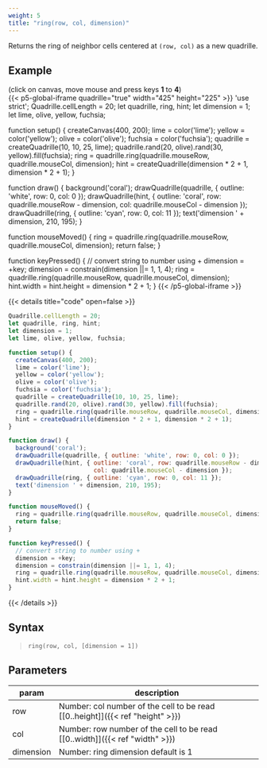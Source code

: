 ```yaml
---
weight: 5
title: "ring(row, col, dimension)"
---
```


Returns the ring of neighbor cells centered at `(row, col)` as a new quadrille.

## Example

(click on canvas, move mouse and press keys **1** to **4**)\
{{< p5-global-iframe quadrille="true" width="425" height="225" >}}
'use strict';
Quadrille.cellLength = 20;
let quadrille, ring, hint;
let dimension = 1;
let lime, olive, yellow, fuchsia;

function setup() {
  createCanvas(400, 200);
  lime = color('lime');
  yellow = color('yellow');
  olive = color('olive');
  fuchsia = color('fuchsia');
  quadrille = createQuadrille(10, 10, 25, lime);
  quadrille.rand(20, olive).rand(30, yellow).fill(fuchsia);
  ring = quadrille.ring(quadrille.mouseRow, quadrille.mouseCol, dimension);
  hint = createQuadrille(dimension * 2 + 1, dimension * 2 + 1);
}

function draw() {
  background('coral');
  drawQuadrille(quadrille, { outline: 'white', row: 0, col: 0 });
  drawQuadrille(hint, { outline: 'coral', row: quadrille.mouseRow - dimension,
                        col: quadrille.mouseCol - dimension });
  drawQuadrille(ring, { outline: 'cyan', row: 0, col: 11 });
  text('dimension ' + dimension, 210, 195);
}

function mouseMoved() {
  ring = quadrille.ring(quadrille.mouseRow, quadrille.mouseCol, dimension);
  return false;
}

function keyPressed() {
  // convert string to number using +
  dimension = +key;
  dimension = constrain(dimension ||= 1, 1, 4);
  ring = quadrille.ring(quadrille.mouseRow, quadrille.mouseCol, dimension);
  hint.width = hint.height = dimension * 2 + 1;
}
{{< /p5-global-iframe >}}

{{< details title="code" open=false >}}
```js
Quadrille.cellLength = 20;
let quadrille, ring, hint;
let dimension = 1;
let lime, olive, yellow, fuchsia;

function setup() {
  createCanvas(400, 200);
  lime = color('lime');
  yellow = color('yellow');
  olive = color('olive');
  fuchsia = color('fuchsia');
  quadrille = createQuadrille(10, 10, 25, lime);
  quadrille.rand(20, olive).rand(30, yellow).fill(fuchsia);
  ring = quadrille.ring(quadrille.mouseRow, quadrille.mouseCol, dimension);
  hint = createQuadrille(dimension * 2 + 1, dimension * 2 + 1);
}

function draw() {
  background('coral');
  drawQuadrille(quadrille, { outline: 'white', row: 0, col: 0 });
  drawQuadrille(hint, { outline: 'coral', row: quadrille.mouseRow - dimension,
                        col: quadrille.mouseCol - dimension });
  drawQuadrille(ring, { outline: 'cyan', row: 0, col: 11 });
  text('dimension ' + dimension, 210, 195);
}

function mouseMoved() {
  ring = quadrille.ring(quadrille.mouseRow, quadrille.mouseCol, dimension);
  return false;
}

function keyPressed() {
  // convert string to number using +
  dimension = +key;
  dimension = constrain(dimension ||= 1, 1, 4);
  ring = quadrille.ring(quadrille.mouseRow, quadrille.mouseCol, dimension);
  hint.width = hint.height = dimension * 2 + 1;
}
```
{{< /details >}}

## Syntax

> `ring(row, col, [dimension = 1])`

## Parameters

| param     | description                                                                     |
|-----------|---------------------------------------------------------------------------------|
| row       | Number: col number of the cell to be read [\[0..height\]]({{< ref "height" >}}) |
| col       | Number: row number of the cell to be read [\[0..width\]]({{< ref "width" >}})   |
| dimension | Number: ring dimension default is 1                                             |